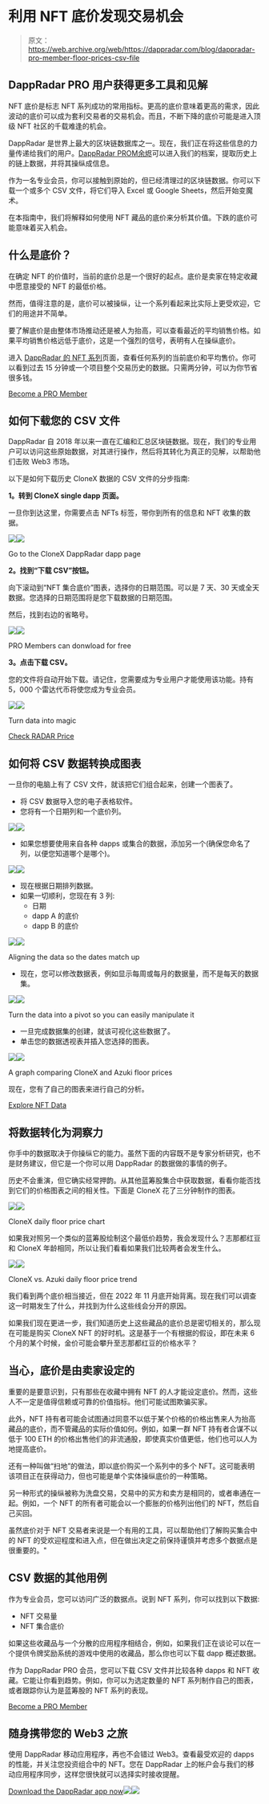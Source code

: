 # 利用 NFT 底价发现交易机会

> 原文：<https://web.archive.org/web/https://dappradar.com/blog/dappradar-pro-member-floor-prices-csv-file>

## DappRadar PRO 用户获得更多工具和见解

NFT 底价是标志 NFT 系列成功的常用指标。更高的底价意味着更高的需求，因此波动的底价可以成为套利交易者的交易机会。而且，不断下降的底价可能是进入顶级 NFT 社区的千载难逢的机会。

DappRadar 是世界上最大的区块链数据库之一。现在，我们正在将这些信息的力量传递给我们的用户。[DappRadar PRO](https://web.archive.org/web/20230120000839/https://dappradar.com/token/pro)[M](https://web.archive.org/web/20230120000839/https://dappradar.com/token/pro)[余烬](https://web.archive.org/web/20230120000839/https://dappradar.com/token/pro)可以进入我们的档案，提取历史上的链上数据，并将其操纵成信息。

作为一名专业会员，你可以接触到原始的，但已经清理过的区块链数据。你可以下载一个或多个 CSV 文件，将它们导入 Excel 或 Google Sheets，然后开始变魔术。

在本指南中，我们将解释如何使用 NFT 藏品的底价来分析其价值。下跌的底价可能意味着买入机会。

## 什么是底价？

在确定 NFT 的价值时，当前的底价总是一个很好的起点。底价是卖家在特定收藏中愿意接受的 NFT 的最低价格。

然而，值得注意的是，底价可以被操纵，让一个系列看起来比实际上更受欢迎，它们的用途并不简单。

要了解底价是由整体市场推动还是被人为抬高，可以查看最近的平均销售价格。如果平均销售价格远低于底价，这是一个强烈的信号，表明有人在操纵底价。

进入 [DappRadar 的 NFT 系列](https://web.archive.org/web/20230120000839/https://dappradar.com/nft/collections)页面，查看任何系列的当前底价和平均售价。你可以看到过去 15 分钟或一个项目整个交易历史的数据。只需两分钟，可以为你节省很多钱。

[Become a PRO Member](https://web.archive.org/web/20230120000839/https://dappradar.com/token/pro)

## 如何下载您的 CSV 文件

DappRadar 自 2018 年以来一直在汇编和汇总区块链数据。现在，我们的专业用户可以访问这些原始数据，对其进行操作，然后将其转化为真正的见解，以帮助他们击败 Web3 市场。

以下是如何下载历史 CloneX 数据的 CSV 文件的分步指南:

**1。转到 CloneX single dapp 页面。**

一旦你到达这里，你需要点击 NFTs 标签，带你到所有的信息和 NFT 收集的数据。

![](img/a7d38eecb04a829dbdff39772e6b0612.png)![](img/144f5dca6e7c03e16079a41602aae44a.png)

Go to the CloneX DappRadar dapp page

**2。找到“下载 CSV”按钮。**

向下滚动到“NFT 集合底价”图表，选择你的日期范围。可以是 7 天、30 天或全天数据。您选择的日期范围将是您下载数据的日期范围。

然后，找到右边的省略号。

![](img/02a5991886be07711d07b259da615bed.png)![](img/8d23095a023d1c16f763f0aff3436fbf.png)

PRO Members can donwload for free

**3。点击下载 CSV。**

您的文件将自动开始下载。请记住，您需要成为专业用户才能使用该功能。持有 5，000 个雷达代币将使您成为专业会员。

![](img/d784289375699b8ae402892c1ee6c6d6.png)![](img/5522990b7c2e1e008eccd617a341bca3.png)

Turn data into magic

[Check RADAR Price](https://web.archive.org/web/20230120000839/https://dappradar.com/hub/token/eth/RADAR?from=0x44709a920fccf795fbc57baa433cc3dd53c44dbe)

## 如何将 CSV 数据转换成图表

一旦你的电脑上有了 CSV 文件，就该把它们组合起来，创建一个图表了。

*   将 CSV 数据导入您的电子表格软件。
*   您将有一个日期列和一个底价列。

![](img/f64fdc98446c20666aa49f0b9892c9ba.png)![](img/42f41921ec380972dc127963b04bbbc8.png)

*   如果您想要使用来自各种 dapps 或集合的数据，添加另一个(确保您命名了列，以便您知道哪个是哪个)。

![](img/f64fdc98446c20666aa49f0b9892c9ba.png)![](img/bfd2e23e3c9824ca64725cc653144b1c.png)

*   现在根据日期排列数据。
*   如果一切顺利，您现在有 3 列:
    *   日期
    *   dapp A 的底价
    *   dapp B 的底价

![](img/f64fdc98446c20666aa49f0b9892c9ba.png)![](img/ad424197d4f8b8db22c2d802c8429552.png)

Aligning the data so the dates match up

*   现在，您可以修改数据表，例如显示每周或每月的数据量，而不是每天的数据集。

![](img/60489c5cfdc455bb70f47cba1e703243.png)![](img/4f1ada2d039a311370465015a35f9eab.png)

Turn the data into a pivot so you can easily manipulate it

*   一旦完成数据集的创建，就该可视化这些数据了。
*   单击您的数据透视表并插入您选择的图表。

![](img/b02e0d068c7cee55cbc1654bf6ef6b8a.png)![](img/83ff472e16d03d936fcbaaf97ca7274e.png)

A graph comparing CloneX and Azuki floor prices

现在，您有了自己的图表来进行自己的分析。

[Explore NFT Data](https://web.archive.org/web/20230120000839/https://dappradar.com/nft/collections)

## 将数据转化为洞察力

你手中的数据取决于你操纵它的能力。虽然下面的内容既不是专家分析研究，也不是财务建议，但它是一个你可以用 DappRadar 的数据做的事情的例子。

历史不会重演，但它确实经常押韵。从其他蓝筹股集合中获取数据，看看你能否找到它们的价格图表之间的相关性。下面是 CloneX 花了三分钟制作的图表。

![](img/46c929efe430cb1e170dab5f7585a520.png)![](img/47b3bd77cf736c50bb73abe146b618ee.png)

CloneX daily floor price chart

如果我对照另一个类似的蓝筹股绘制这个最低价趋势，我会发现什么？志那都红豆和 CloneX 年龄相同，所以让我们看看如果我们比较两者会发生什么。

![](img/70da190ebb99a850b1ae434033bd00a0.png)![](img/10be62b752a6e106797bfbc0a45337c4.png)

CloneX vs. Azuki daily floor price trend

我们看到两个底价相当接近，但在 2022 年 11 月底开始背离。现在我们可以调查这一时期发生了什么，并找到为什么这些线会分开的原因。

如果我们现在更进一步，我们知道历史上这些藏品的底价总是密切相关的，那么现在可能是购买 CloneX NFT 的好时机。这是基于一个有根据的假设，即在未来 6 个月的某个时候，金价可能会攀升至志那都红豆的价格水平？

## 当心，底价是由卖家设定的

重要的是要意识到，只有那些在收藏中拥有 NFT 的人才能设定底价。然而，这些人不一定是值得信赖或可靠的价值指标。他们可能试图欺骗买家。

此外，NFT 持有者可能会试图通过同意不以低于某个价格的价格出售来人为抬高藏品的底价，而不管藏品的实际价值如何。例如，如果一群 NFT 持有者合谋不以低于 100 ETH 的价格出售他们的非流通股，即使真实价值更低，他们也可以人为地提高底价。

还有一种叫做“扫地”的做法，即以底价购买一个系列中的多个 NFT。这可能表明该项目正在获得动力，但也可能是单个实体操纵底价的一种策略。

另一种形式的操纵被称为洗盘交易，交易中的买方和卖方是相同的，或者串通在一起。例如，一个 NFT 的所有者可能会以一个膨胀的价格列出他们的 NFT，然后自己买回。

虽然底价对于 NFT 交易者来说是一个有用的工具，可以帮助他们了解购买集合中的 NFT 的受欢迎程度和进入点，但在做出决定之前保持谨慎并考虑多个数据点是很重要的。"

## CSV 数据的其他用例

作为专业会员，您可以访问广泛的数据点。说到 NFT 系列，你可以找到以下数据:

*   NFT 交易量
*   NFT 集合底价

如果这些收藏品与一个分散的应用程序相结合，例如，如果我们正在谈论可以在一个提供令牌奖励系统的游戏中使用的收藏品，那么你也可以下载 dapp 概述数据。

作为 DappRadar PRO 会员，您可以下载 CSV 文件并比较各种 dapps 和 NFT 收藏。它能让你看到趋势。例如，你可以为选定数量的 NFT 系列制作自己的图表，或者跟踪你认为是蓝筹股的 NFT 系列的表现。

[Become a PRO Member](https://web.archive.org/web/20230120000839/https://dappradar.com/token/pro)

## 随身携带您的 Web3 之旅

使用 DappRadar 移动应用程序，再也不会错过 Web3。查看最受欢迎的 dapps 的性能，并关注您投资组合中的 NFT。您在 DappRadar 上的帐户会与我们的移动应用程序同步，这样您很快就可以选择实时接收提醒。

[Download the DappRadar app now](https://web.archive.org/web/20230120000839/https://dappradar.app.link/blog)[](https://web.archive.org/web/20230120000839/https://play.google.com/store/apps/details?id=com.portfolio.dappradar)[![](img/a3634373d68930c5d4e8a7fce618f91f.png)<picture>![](img/10e74df8f5a51e4f0dd6dacf0b3cc9bd.png)</picture>](https://web.archive.org/web/20230120000839/https://play.google.com/store/apps/details?id=com.portfolio.dappradar)